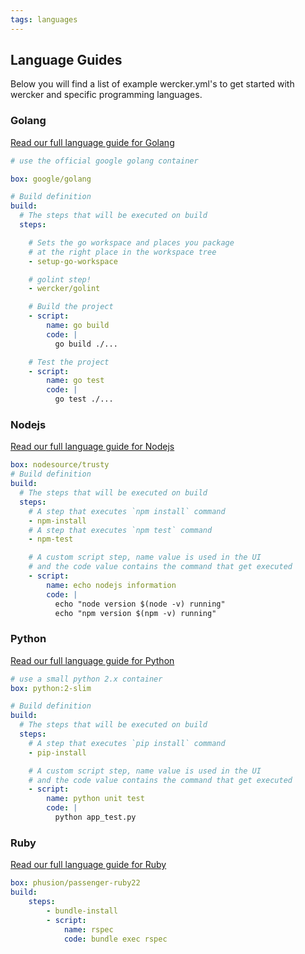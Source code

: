 ```yaml
---
tags: languages
---
```


## Language Guides

Below you will find a list of example wercker.yml's to get started with wercker and specific
programming languages.


### Golang

[Read our full language guide for Golang](/docs/languages/golang.html)

```yaml
# use the official google golang container

box: google/golang

# Build definition
build:
  # The steps that will be executed on build
  steps:

    # Sets the go workspace and places you package
    # at the right place in the workspace tree
    - setup-go-workspace

    # golint step!
    - wercker/golint

    # Build the project
    - script:
        name: go build
        code: |
          go build ./...

    # Test the project
    - script:
        name: go test
        code: |
          go test ./...

```

### Nodejs

[Read our full language guide for Nodejs](/docs/languages/nodejs.html)

```yaml
box: nodesource/trusty
# Build definition
build:
  # The steps that will be executed on build
  steps:
    # A step that executes `npm install` command
    - npm-install
    # A step that executes `npm test` command
    - npm-test

    # A custom script step, name value is used in the UI
    # and the code value contains the command that get executed
    - script:
        name: echo nodejs information
        code: |
          echo "node version $(node -v) running"
          echo "npm version $(npm -v) running"

```

### Python

[Read our full language guide for Python](/docs/languages/python.html)

```yaml
# use a small python 2.x container
box: python:2-slim

# Build definition
build:
  # The steps that will be executed on build
  steps:
    # A step that executes `pip install` command
    - pip-install

    # A custom script step, name value is used in the UI
    # and the code value contains the command that get executed
    - script:
        name: python unit test
        code: |
          python app_test.py
```

### Ruby

[Read our full language guide for Ruby](/docs/languages/ruby.html)

```yaml
box: phusion/passenger-ruby22
build:
    steps:
        - bundle-install
        - script:
            name: rspec
            code: bundle exec rspec
```
